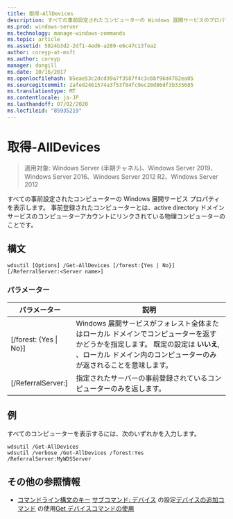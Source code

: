 ```yaml
---
title: 取得-AllDevices
description: すべての事前設定されたコンピューターの Windows 展開サービスのプロパティを表示する、get AllDevices のリファレンス記事。
ms.prod: windows-server
ms.technology: manage-windows-commands
ms.topic: article
ms.assetid: 5824b3d2-2df1-4ed6-a289-e6c47c13fea2
author: coreyp-at-msft
ms.author: coreyp
manager: dongill
ms.date: 10/16/2017
ms.openlocfilehash: b5eae53c2dcd39a7f3587f4c3c6bf96d4782ea05
ms.sourcegitcommit: 2afed2461574a3f53f84fc9ec28d86df3b335685
ms.translationtype: MT
ms.contentlocale: ja-JP
ms.lasthandoff: 07/02/2020
ms.locfileid: "85935219"
---
```

# <a name="get-alldevices"></a>取得-AllDevices

> 適用対象: Windows Server (半期チャネル)、Windows Server 2019、Windows Server 2016、Windows Server 2012 R2、Windows Server 2012

すべての事前設定されたコンピューターの Windows 展開サービス プロパティを表示します。 事前登録されたコンピューターとは、active directory ドメインサービスのコンピューターアカウントにリンクされている物理コンピューターのことです。

## <a name="syntax"></a>構文
```
wdsutil [Options] /Get-AllDevices [/forest:{Yes | No}] [/ReferralServer:<Server name>]
```
### <a name="parameters"></a>パラメーター
|パラメーター|説明|
|-------|--------|
|[/forest: {Yes &#124; No}]|Windows 展開サービスがフォレスト全体またはローカル ドメインでコンピューターを返すかどうかを指定します。 既定の設定は **いいえ**, 、ローカル ドメイン内のコンピューターのみが返されることを意味します。|
|[/ReferralServer:<Server name>]|指定されたサーバーの事前登録されているコンピューターのみを返します。|
## <a name="examples"></a>例
すべてのコンピューターを表示するには、次のいずれかを入力します。
```
wdsutil /Get-AllDevices
wdsutil /verbose /Get-AllDevices /forest:Yes /ReferralServer:MyWDSServer
```
## <a name="additional-references"></a>その他の参照情報
- [コマンドライン構文のキー](command-line-syntax-key.md) 
[サブコマンド: デバイス](subcommand-set-device.md) 
 の設定[デバイスの追加コマンド](using-the-add-device-command.md) 
 の使用[Get デバイスコマンドの使用](using-the-get-device-command.md)
